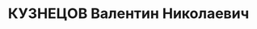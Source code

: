 ---
title: КУЗНЕЦОВ Валентин Николаевич
description: 'Род. в 1920, русский. Проживал: г. Горький. Студент 1-го курса политехникума
  им. Зайцева

  Арестован 05.02.1937. Обв. по ст. 17-58-8, 58-10, 58-11. Приговор: ВК ВС СССР, 20.05.1937
  – к 10 г. тюремного заключения, 5 г. п/п'
---